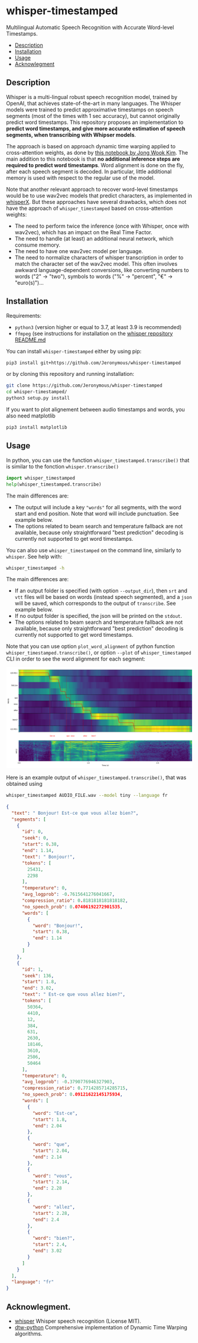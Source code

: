 # whisper-timestamped

Multilingual Automatic Speech Recognition with Accurate Word-level Timestamps.

* [Description](#description)
* [Installation](#installation)
* [Usage](#usage)
* [Acknowlegment](#acknowlegment)

## Description
Whisper is a multi-lingual robust speech recognition model, trained by OpenAI,
that achieves state-of-the-art in many languages.
The Whisper models were trained to predict approximative timestamps on speech segments (most of the times with 1 sec accuracy),
but cannot originally predict word timestamps.
This repository proposes an implementation to **predict word timestamps, and give more accurate estimation of speech segments, when transcribing with Whipser models**.

The approach is based on approach dynamic time warping applied to cross-attention weights,
as done by [this notebook by Jong Wook Kim](https://github.com/openai/whisper/blob/f82bc59f5ea234d4b97fb2860842ed38519f7e65/notebooks/Multilingual_ASR.ipynb).
The main addition to this notebook is that **no additional inference steps are required to predict word timestamps**.
Word alignment is done on the fly, after each speech segment is decoded.
In particular, little additional memory is used with respect to the regular use of the model.

Note that another relevant approach to recover word-level timestamps would be to use wav2vec models that predict characters, as implemented in [whisperX](https://github.com/m-bain/whisperX).
But these approaches have several drawbacks, which does not have the approach of `whisper_timestamped` based on cross-attention weights:
* The need to perform twice the inference (once with Whisper, once with wav2vec), which has an impact on the Real Time Factor.
* The need to handle (at least) an additional neural network, which consume memory.
* The need to have one wav2vec model per language.
* The need to normalize characters of whisper transcription in order to match the character set of the wav2vec model.
This often involves awkward language-dependent conversions, like converting numbers to words ("2" -> "two"), symbols to words ("%" -> "percent", "€" -> "euro(s)")...

## Installation

Requirements:
* `python3` (version higher or equal to 3.7, at least 3.9 is recommended)
* `ffmpeg` (see instructions for installation on the [whisper repository README.md](https://github.com/openai/whisper)

You can install `whisper-timestamped` either by using pip:
```bash
pip3 install git+https://github.com/Jeronymous/whisper-timestamped
```
or by cloning this repository and running installation:
```bash
git clone https://github.com/Jeronymous/whisper-timestamped
cd whisper-timestamped/
python3 setup.py install
```

If you want to plot alignement between audio timestamps and words, you also need matplotlib
```bash
pip3 install matplotlib
```

## Usage

In python, you can use the function `whisper_timestamped.transcribe()` that is similar to the fonction `whisper.transcribe()`
```python
import whisper_timestamped
help(whisper_timestamped.transcribe)
```
The main differences are:
* The output will include a key `"words"` for all segments, with the word start and end position. Note that word will include punctuation. See example below.
* The options related to beam search and temperature fallback are not available, because only straightforward "best prediction" decoding is currently not supported to get word timestamps.

You can also use `whisper_timestamped` on the command line, similarly to `whisper`. See help with:
```bash
whisper_timestamped -h
```

The main differences are:
* If an output folder is specified (with option `--output_dir`), then `srt` and `vtt` files will be based on words (instead speech segmented), and a `json` will be saved, which corresponds to the output of `transcribe`. See example below.
* If no output folder is specified, the json will be printed on the `stdout`.
* The options related to beam search and temperature fallback are not available, because only straightforward "best prediction" decoding is currently not supported to get word timestamps.

Note that you can use option `plot_word_alignment` of python function `whisper_timestamped.transcribe()`, or option `--plot` of `whisper_timestamped` CLI in order to see the word alignment for each segment:

![Example alignement](figs/example_alignement_plot.png)

Here is an example output of `whisper_timestamped.transcribe()`, that was obtained using
```bash
whisper_timestamped AUDIO_FILE.wav --model tiny --language fr
```
```json
{
  "text": " Bonjour! Est-ce que vous allez bien?",
  "segments": [
    {
      "id": 0,
      "seek": 0,
      "start": 0.38,
      "end": 1.14,
      "text": " Bonjour!",
      "tokens": [
        25431,
        2298
      ],
      "temperature": 0,
      "avg_logprob": -0.7615641276041667,
      "compression_ratio": 0.8181818181818182,
      "no_speech_prob": 0.07406192272901535,
      "words": [
        {
          "word": "Bonjour!",
          "start": 0.38,
          "end": 1.14
        }
      ]
    },
    {
      "id": 1,
      "seek": 136,
      "start": 1.8,
      "end": 3.02,
      "text": " Est-ce que vous allez bien?",
      "tokens": [
        50364,
        4410,
        12,
        384,
        631,
        2630,
        18146,
        3610,
        2506,
        50464
      ],
      "temperature": 0,
      "avg_logprob": -0.3790776946327903,
      "compression_ratio": 0.7714285714285715,
      "no_speech_prob": 0.09121622145175934,
      "words": [
        {
          "word": "Est-ce",
          "start": 1.8,
          "end": 2.04
        },
        {
          "word": "que",
          "start": 2.04,
          "end": 2.14
        },
        {
          "word": "vous",
          "start": 2.14,
          "end": 2.28
        },
        {
          "word": "allez",
          "start": 2.28,
          "end": 2.4
        },
        {
          "word": "bien?",
          "start": 2.4,
          "end": 3.02
        }
      ]
    }
  ],
  "language": "fr"
}
```

## Acknowlegment.
* [whisper](https://github.com/openai/whisper) Whisper speech recognition (License MIT).
* [dtw-python](https://pypi.org/project/dtw-python) Comprehensive implementation of Dynamic Time Warping algorithms.
